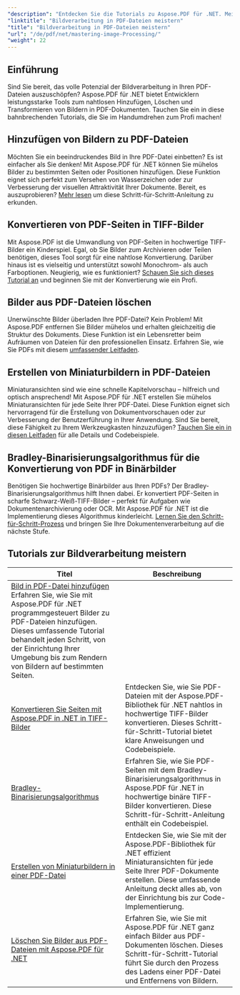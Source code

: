 ```yaml
---
"description": "Entdecken Sie die Tutorials zu Aspose.PDF für .NET. Meistern Sie das Hinzufügen, Konvertieren und Verwalten von Bildern in PDF-Dateien mit leicht verständlichen, SEO-optimierten Anleitungen und Codebeispielen."
"linktitle": "Bildverarbeitung in PDF-Dateien meistern"
"title": "Bildverarbeitung in PDF-Dateien meistern"
"url": "/de/pdf/net/mastering-image-Processing/"
"weight": 22
---
```


## Einführung

Sind Sie bereit, das volle Potenzial der Bildverarbeitung in Ihren PDF-Dateien auszuschöpfen? Aspose.PDF für .NET bietet Entwicklern leistungsstarke Tools zum nahtlosen Hinzufügen, Löschen und Transformieren von Bildern in PDF-Dokumenten. Tauchen Sie ein in diese bahnbrechenden Tutorials, die Sie im Handumdrehen zum Profi machen!

## Hinzufügen von Bildern zu PDF-Dateien  

Möchten Sie ein beeindruckendes Bild in Ihre PDF-Datei einbetten? Es ist einfacher als Sie denken! Mit Aspose.PDF für .NET können Sie mühelos Bilder zu bestimmten Seiten oder Positionen hinzufügen. Diese Funktion eignet sich perfekt zum Versehen von Wasserzeichen oder zur Verbesserung der visuellen Attraktivität Ihrer Dokumente. Bereit, es auszuprobieren? [Mehr lesen](./adding-image/) um diese Schritt-für-Schritt-Anleitung zu erkunden.

## Konvertieren von PDF-Seiten in TIFF-Bilder  

Mit Aspose.PDF ist die Umwandlung von PDF-Seiten in hochwertige TIFF-Bilder ein Kinderspiel. Egal, ob Sie Bilder zum Archivieren oder Teilen benötigen, dieses Tool sorgt für eine nahtlose Konvertierung. Darüber hinaus ist es vielseitig und unterstützt sowohl Monochrom- als auch Farboptionen. Neugierig, wie es funktioniert? [Schauen Sie sich dieses Tutorial an](./convert-pages-to-tiff-images/) und beginnen Sie mit der Konvertierung wie ein Profi.

## Bilder aus PDF-Dateien löschen  

Unerwünschte Bilder überladen Ihre PDF-Datei? Kein Problem! Mit Aspose.PDF entfernen Sie Bilder mühelos und erhalten gleichzeitig die Struktur des Dokuments. Diese Funktion ist ein Lebensretter beim Aufräumen von Dateien für den professionellen Einsatz. Erfahren Sie, wie Sie PDFs mit diesem [umfassender Leitfaden](./delete-images-from-pdf-files/).  

## Erstellen von Miniaturbildern in PDF-Dateien  

Miniaturansichten sind wie eine schnelle Kapitelvorschau – hilfreich und optisch ansprechend! Mit Aspose.PDF für .NET erstellen Sie mühelos Miniaturansichten für jede Seite Ihrer PDF-Datei. Diese Funktion eignet sich hervorragend für die Erstellung von Dokumentvorschauen oder zur Verbesserung der Benutzerführung in Ihrer Anwendung. Sind Sie bereit, diese Fähigkeit zu Ihrem Werkzeugkasten hinzuzufügen? [Tauchen Sie ein in diesen Leitfaden](./creating-thumbnail-images/) für alle Details und Codebeispiele.

## Bradley-Binarisierungsalgorithmus für die Konvertierung von PDF in Binärbilder  

Benötigen Sie hochwertige Binärbilder aus Ihren PDFs? Der Bradley-Binarisierungsalgorithmus hilft Ihnen dabei. Er konvertiert PDF-Seiten in scharfe Schwarz-Weiß-TIFF-Bilder – perfekt für Aufgaben wie Dokumentenarchivierung oder OCR. Mit Aspose.PDF für .NET ist die Implementierung dieses Algorithmus kinderleicht. [Lernen Sie den Schritt-für-Schritt-Prozess](./bradley-binarization-algorithm/) und bringen Sie Ihre Dokumentenverarbeitung auf die nächste Stufe.

## Tutorials zur Bildverarbeitung meistern
| Titel | Beschreibung |
| --- | --- | 
| [Bild in PDF-Datei hinzufügen](./adding-image/) Erfahren Sie, wie Sie mit Aspose.PDF für .NET programmgesteuert Bilder zu PDF-Dateien hinzufügen. Dieses umfassende Tutorial behandelt jeden Schritt, von der Einrichtung Ihrer Umgebung bis zum Rendern von Bildern auf bestimmten Seiten. |  
| [Konvertieren Sie Seiten mit Aspose.PDF in .NET in TIFF-Bilder](./convert-pages-to-tiff-images/) | Entdecken Sie, wie Sie PDF-Dateien mit der Aspose.PDF-Bibliothek für .NET nahtlos in hochwertige TIFF-Bilder konvertieren. Dieses Schritt-für-Schritt-Tutorial bietet klare Anweisungen und Codebeispiele. |  
| [Bradley-Binarisierungsalgorithmus](./bradley-binarization-algorithm/) | Erfahren Sie, wie Sie PDF-Seiten mit dem Bradley-Binarisierungsalgorithmus in Aspose.PDF für .NET in hochwertige binäre TIFF-Bilder konvertieren. Diese Schritt-für-Schritt-Anleitung enthält ein Codebeispiel. |   
| [Erstellen von Miniaturbildern in einer PDF-Datei](./creating-thumbnail-images/) | Entdecken Sie, wie Sie mit der Aspose.PDF-Bibliothek für .NET effizient Miniaturansichten für jede Seite Ihrer PDF-Dokumente erstellen. Diese umfassende Anleitung deckt alles ab, von der Einrichtung bis zur Code-Implementierung. |  
| [Löschen Sie Bilder aus PDF-Dateien mit Aspose.PDF für .NET](./delete-images-from-pdf-files/) | Erfahren Sie, wie Sie mit Aspose.PDF für .NET ganz einfach Bilder aus PDF-Dokumenten löschen. Dieses Schritt-für-Schritt-Tutorial führt Sie durch den Prozess des Ladens einer PDF-Datei und Entfernens von Bildern. |